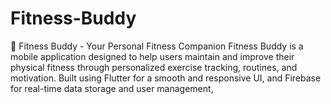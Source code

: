 # Fitness-Buddy
📱 Fitness Buddy - Your Personal Fitness Companion Fitness Buddy is a mobile application designed to help users maintain and improve their physical fitness through personalized exercise tracking, routines, and motivation. Built using Flutter for a smooth and responsive UI, and Firebase for real-time data storage and user management, 
